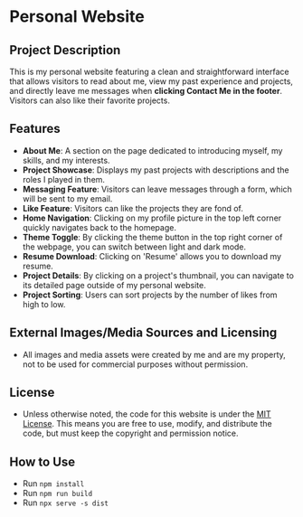 # Personal Website

## Project Description
This is my personal website featuring a clean and straightforward interface that allows visitors to read about me, view my past experience and projects, and directly leave me messages when **clicking Contact Me in the footer**. Visitors can also like their favorite projects.

## Features
- **About Me**: A section on the page dedicated to introducing myself, my skills, and my interests.
- **Project Showcase**: Displays my past projects with descriptions and the roles I played in them.
- **Messaging Feature**: Visitors can leave messages through a form, which will be sent to my email.
- **Like Feature**: Visitors can like the projects they are fond of.
- **Home Navigation**: Clicking on my profile picture in the top left corner quickly navigates back to the homepage.
- **Theme Toggle**: By clicking the theme button in the top right corner of the webpage, you can switch between light and dark mode.
- **Resume Download**: Clicking on 'Resume' allows you to download my resume.
- **Project Details**: By clicking on a project's thumbnail, you can navigate to its detailed page outside of my personal website.
- **Project Sorting**: Users can sort projects by the number of likes from high to low.

## External Images/Media Sources and Licensing
- All images and media assets were created by me and are my property, not to be used for commercial purposes without permission.

## License
- Unless otherwise noted, the code for this website is under the [MIT License](LICENSE). This means you are free to use, modify, and distribute the code, but must keep the copyright and permission notice.


## How to Use
- Run `npm install`
- Run `npm run build`
- Run `npx serve -s dist`

